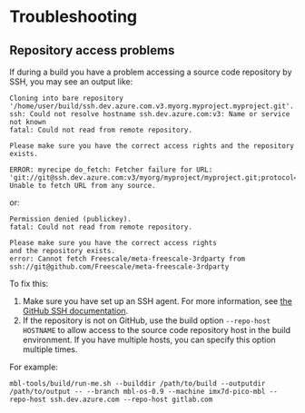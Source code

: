 # Troubleshooting

## Repository access problems

If during a build you have a problem accessing a source code repository by SSH, you may see an output like:

```
Cloning into bare repository '/home/user/build/ssh.dev.azure.com.v3.myorg.myproject.myproject.git'...
ssh: Could not resolve hostname ssh.dev.azure.com:v3: Name or service not known
fatal: Could not read from remote repository.

Please make sure you have the correct access rights and the repository exists.

ERROR: myrecipe do_fetch: Fetcher failure for URL: 'git://git@ssh.dev.azure.com:v3/myorg/myproject/myproject.git;protocol=ssh;nobranch=1'. Unable to fetch URL from any source.
```

or:

```
Permission denied (publickey).
fatal: Could not read from remote repository.

Please make sure you have the correct access rights
and the repository exists.
error: Cannot fetch Freescale/meta-freescale-3rdparty from ssh://git@github.com/Freescale/meta-freescale-3rdparty
```

To fix this:

1. Make sure you have set up an SSH agent. For more information, see [the GitHub SSH documentation](https://help.github.com/articles/generating-a-new-ssh-key-and-adding-it-to-the-ssh-agent/).
2. If the repository is not on GitHub, use the build option `--repo-host HOSTNAME` to allow access to the source code repository host in the build environment. If you have multiple hosts, you can specify this option multiple times.

For example:

```
mbl-tools/build/run-me.sh --builddir /path/to/build --outputdir /path/to/output -- --branch mbl-os-0.9 --machine imx7d-pico-mbl --repo-host ssh.dev.azure.com --repo-host gitlab.com
```
